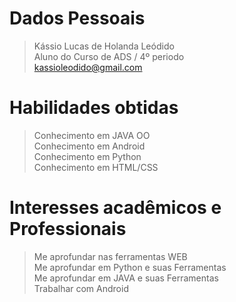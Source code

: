 
# Dados Pessoais <br/> 
> Kássio Lucas de Holanda Leódido <br/>
> Aluno do Curso de ADS / 4º periodo <br/>
> kassioleodido@gmail.com <br/>

# Habilidades obtidas <br/>
> Conhecimento em JAVA OO <br/>
> Conhecimento em Android <br/>
> Conhecimento em Python <br/>
> Conhecimento em HTML/CSS <br/>

# Interesses acadêmicos e Professionais <br/>
> Me aprofundar nas ferramentas WEB <br/>
> Me aprofundar em Python e suas Ferramentas <br/>
> Me aprofundar em JAVA e suas Ferramentas <br/>
> Trabalhar com Android <br/>


